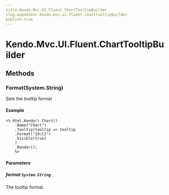 ```yaml
---
title:Kendo.Mvc.UI.Fluent.ChartTooltipBuilder
slug:aspnetmvc-kendo.mvc.ui.fluent.charttooltipbuilder
publish:true
---
```


# Kendo.Mvc.UI.Fluent.ChartTooltipBuilder

## Methods

### Format(System.String)
Sets the tooltip format

#### Example
    <% Html.Kendo().Chart()
        .Name("Chart")
        .Tooltip(tooltip => tooltip
        .Format("{0:C}")
        .Visible(true)
        )
        .Render();
        %>

#### Parameters

##### format `System.String`
The tooltip format.